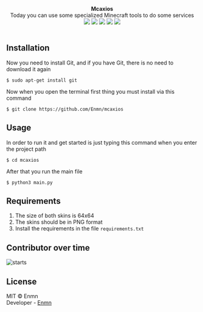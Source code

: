 <p align="center">
<b>Mcaxios</b><br>
  <span>Today you can use some specialized Minecraft tools to do some services</span>
  <br>
  <a target="_blank" href="LICENSE" title="License: MIT"><img src="https://img.shields.io/badge/License-MIT-green.svg"></a>
  <a target="_blank" href="https://www.python.org/downloads/release/python-390/"><img src="https://img.shields.io/badge/Python-3.9-blue.svg"></a>
  <a target="_blank" href='.version'><img src="https://img.shields.io/badge/Release-1.2-orange"></a>
  <a target="_blank" href="https://github.com/Enmn"><img src="https://badgen.net/badge/GitHub/Developer/color?icon=github"></a>
  <a target="_blank" href="https://github.com/Enmn/mcaxios/stargazers/"><img      src="https://img.shields.io/github/stars/Enmn/mcaxios.svg?style=social&label=Star&maxAge=2592000"></a>
  <br>
  <br>
</p>

## Installation
Now you need to install Git, and if you have Git, there is no need to download it again
```console
$ sudo apt-get install git
```
Now when you open the terminal first thing you must install via this command
```console
$ git clone https://github.com/Enmn/mcaxios
```
## Usage
In order to run it and get started is just typing this command when you enter the project path
```console
$ cd mcaxios
```
After that you run the main file
```console
$ python3 main.py
```


## Requirements
1. The size of both skins is 64x64<br/>
2. The skins should be in PNG format<br/>
3. Install the requirements in the file <code>requirements.txt</code>

## Contributor over time
<img src="https://contributor-overtime-api.git-contributor.com/contributors-svg?chart=contributorOverTime&repo=Enmn/mcaxios" alt='starts'>

## License
MIT © Enmn</br>
Developer - [Enmn](https://github.com/Enmn)
